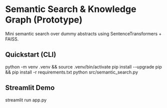 # Semantic Search & Knowledge Graph (Prototype)
Mini semantic search over dummy abstracts using SentenceTransformers + FAISS.

## Quickstart (CLI)
python -m venv .venv && source .venv/bin/activate
pip install --upgrade pip && pip install -r requirements.txt
python src/semantic_search.py

## Streamlit Demo
streamlit run app.py
